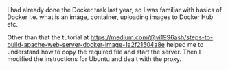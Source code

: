 I had already done the Docker task last year, so I was familiar with basics of Docker i.e. what is an image, container, uploading images to Docker Hub etc.

Other than that the tutorial at https://medium.com/@vi1996ash/steps-to-build-apache-web-server-docker-image-1a2f21504a8e helped me to understand how to copy the required file and start the server. Then I modified the instructions for Ubuntu and dealt with the proxy.